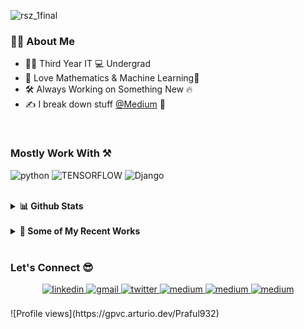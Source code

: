 ![rsz_1final](https://user-images.githubusercontent.com/45713796/98446702-4809e480-2145-11eb-86cb-b83abdff0a1c.png)


### 👨‍💻 About Me
- 👨‍🎓 Third Year IT 💻 Undergrad 
- 💜 Love Mathematics & Machine Learning🤖
- 🛠  Always Working on Something New 🔥
- ✍ I break down stuff [@Medium](https://medium.com/@praful.mohanan) 🤠
<br>



### Mostly Work With ⚒

![python](https://img.shields.io/badge/-python-black?style=for-the-badge&logo=python&logoColor=blue) ![TENSORFLOW](https://img.shields.io/badge/-tensorflow-orange?style=for-the-badge&logo=tensorflow&logoColor=white) ![Django](https://img.shields.io/badge/-django-darkgreen?style=for-the-badge&logo=django&logoColor=white)

<br>



<details>
  <summary><b>📊 Github Stats</b></summary>
  <p align="center"> <img src="https://github-readme-stats.vercel.app/api?username=Praful932&count_private=true&show_icons=true&include_all_commits=true" alt="Praful Mohanan | Stats" />
</details>

<br>

<details>
<summary><b>🧐 Some of My Recent Works</b></summary>
<img src="https://github-readme-stats.vercel.app/api/pin/?username=Praful932&repo=Edutopia&show_icons=true&theme=vue"> <img src="https://github-readme-stats.vercel.app/api/pin/?username=Praful932&repo=EverythingEV&show_icons=true&theme=vue">
</details>

<br>

### Let's Connect 😎

<div align="center">
 <a href="https://www.linkedin.com/in/praful-mohanan-26615873/" target="_blank">
<img src=https://img.shields.io/badge/linkedin-%231E77B5.svg?&style=for-the-badge&logo=linkedin&logoColor=white alt=linkedin style="margin-bottom: 5px;" />
</a>

<a href="mailto:praful.mohanan@gmail.com" target="_blank">
<img src=https://img.shields.io/badge/-Drop%20A%20Hi!-black?style=for-the-badge&logo=gmail&logoColor=white" alt=gmail style="margin-bottom: 5px;" />
</a>
<a href="https://twitter.com/PrafulMohanan" target="_blank">
<img src=https://img.shields.io/badge/twitter-%2300acee.svg?&style=for-the-badge&logo=twitter&logoColor=white alt=twitter style="margin-bottom: 5px;" />
</a>
<a href="https://medium.com/@praful.mohanan" target="_blank">
<img src=https://img.shields.io/badge/medium-%23292929.svg?&style=for-the-badge&logo=medium&logoColor=white alt=medium style="margin-bottom: 5px;" />
</a>  
<a href="https://steamcommunity.com/id/SinizterChill" target="_blank">
<img src=https://img.shields.io/badge/steam-%23292929.svg?&style=for-the-badge&logo=steam&logoColor=white alt=medium style="margin-bottom: 5px;" />
</a>  
<a href="https://myanimelist.net/profile/SinizterChill" target="_blank">
<img src=https://img.shields.io/badge/mal-%23292929.svg?&style=for-the-badge&logo=&logoColor=white alt=medium style="margin-bottom: 5px;" />
</a>  
</div>  

<br>
![Profile views](https://gpvc.arturio.dev/Praful932)



